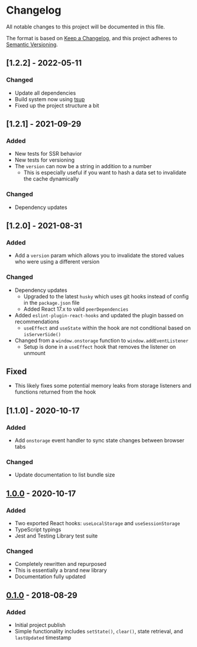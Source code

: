 # Changelog

All notable changes to this project will be documented in this file.

The format is based on [Keep a Changelog](https://keepachangelog.com/en/1.0.0/),
and this project adheres to [Semantic Versioning](https://semver.org/spec/v2.0.0.html).

## [1.2.2] - 2022-05-11

### Changed

- Update all dependencies
- Build system now using [tsup](https://tsup.egoist.sh/)
- Fixed up the project structure a bit

## [1.2.1] - 2021-09-29

### Added

- New tests for SSR behavior
- New tests for versioning
- The `version` can now be a string in addition to a number
  - This is especially useful if you want to hash a data set to invalidate the cache dynamically

### Changed

- Dependency updates

## [1.2.0] - 2021-08-31

### Added

- Add a `version` param which allows you to invalidate the stored values who were using a different version

### Changed

- Dependency updates
  - Upgraded to the latest `husky` which uses git hooks instead of config in the `package.json` file
  - Added React 17.x to valid `peerDependencies`
- Added `eslint-plugin-react-hooks` and updated the plugin bassed on recommendations
  - `useEffect` and `useState` within the hook are not conditional based on `isServerSide()`
- Changed from a `window.onstorage` function to `window.addEventListener`
  - Setup is done in a `useEffect` hook that removes the listener on unmount

## Fixed

- This likely fixes some potential memory leaks from storage listeners and functions returned from the hook

## [1.1.0] - 2020-10-17

### Added

- Add `onstorage` event handler to sync state changes between browser tabs

### Changed

- Update documentation to list bundle size

## [1.0.0] - 2020-10-17

### Added

- Two exported React hooks: `useLocalStorage` and `useSessionStorage`
- TypeScript typings
- Jest and Testing Library test suite

### Changed

- Completely rewritten and repurposed
- This is essentially a brand new library
- Documentation fully updated

## [0.1.0] - 2018-08-29

### Added

- Initial project publish
- Simple functionality includes `setState()`, `clear()`, state retrieval, and `lastUpdated` timestamp

[unreleased]: https://github.com/colinhemphill/haversack/compare/1.0.0...HEAD
[1.0.0]: https://github.com/colinhemphill/haversack/tags/1.0.0
[0.1.0]: https://github.com/colinhemphill/haversack/tags/0.1.0
